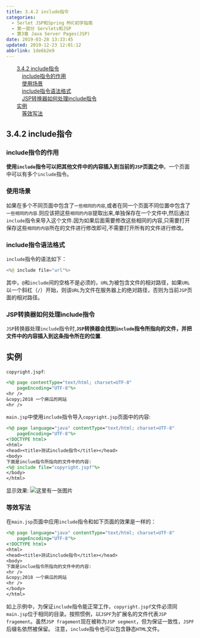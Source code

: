 ```yaml
---
title: 3.4.2 include指令
categories: 
  - Serlet JSP和Spring MVC初学指南
  - 第一部分 Servlets和JSP
  - 第3章 Java Server Pages(JSP)
date: 2019-03-28 13:33:45
updated: 2019-12-23 12:01:12
abbrlink: 1de6b2e9
---
```

<div id='my_toc'><a href="/JavaReadingNotes/1de6b2e9/#3-4-2-include指令" class="header_2">3.4.2 include指令</a>&nbsp;<br><a href="/JavaReadingNotes/1de6b2e9/#include指令的作用" class="header_3">include指令的作用</a>&nbsp;<br><a href="/JavaReadingNotes/1de6b2e9/#使用场景" class="header_3">使用场景</a>&nbsp;<br><a href="/JavaReadingNotes/1de6b2e9/#include指令语法格式" class="header_3">include指令语法格式</a>&nbsp;<br><a href="/JavaReadingNotes/1de6b2e9/#JSP转换器如何处理include指令" class="header_3">JSP转换器如何处理include指令</a>&nbsp;<br><a href="/JavaReadingNotes/1de6b2e9/#实例" class="header_2">实例</a>&nbsp;<br><a href="/JavaReadingNotes/1de6b2e9/#等效写法" class="header_3">等效写法</a>&nbsp;<br></div>
<style>.header_1{margin-left: 1em;}.header_2{margin-left: 2em;}.header_3{margin-left: 3em;}.header_4{margin-left: 4em;}.header_5{margin-left: 5em;}.header_6{margin-left: 6em;}</style>
<!--more-->
<script>if (navigator.platform.search('arm')==-1){document.getElementById('my_toc').style.display = 'none';}var e,p = document.getElementsByTagName('p');while (p.length>0) {e = p[0];e.parentElement.removeChild(e);}</script>

<!--end-->
## 3.4.2 include指令 ##
### include指令的作用 ###
**使用`include`指令可以把其他文件中的内容插入到当前的`JSP`页面之中**。一个页面中可以有多个`include`指令。
### 使用场景 ###
如果在多个不同页面中包含了`一些相同的内容`,或者在同一个页面不同位置中包含了`一些相同的内容`.则应该把这些`相同的内容`提取出来,单独保存在一个文件中,然后通过`include`指令来导入这个文件.因为如果后面需要修改这些相同的内容,只需要打开保存这些`相同的内容`所在的文件进行修改即可,不需要打开所有的文件进行修改。
### include指令语法格式 ###
`include`指令的语法如下：
```java
<%@ include file="url"%>
```
其中，`@`和`include`间的空格不是必须的，`URL`为被包含文件的相对路径，如果`URL`以一个斜杠（`/`）开始，则该`URL`为文件在服务器上的绝对路径，否则为当前`JSP`页面的相对路径。
### JSP转换器如何处理include指令 ###
`JSP`转换器处理`include`指令时,**`JSP`转换器会找到`include`指令所指向的文件，并把文件中的内容插入到这条指令所在的位置**.
## 实例 ##
`copyright.jspf`:
```jsp
<%@ page contentType="text/html; charset=UTF-8"
    pageEncoding="UTF-8"%>
<hr />
&copy;2018 一个麻瓜的网站
<hr />
```
`main.jsp`中使用`include`指令导入`copyright.jsp`页面中的内容:
```jsp
<%@ page language="java" contentType="text/html; charset=UTF-8"
    pageEncoding="UTF-8"%>
<!DOCTYPE html>
<html>
<head><title>测试include指令</title></head>
<body>
下面是inclue指令所指向的文件中的内容:
<%@ include file="copyright.jspf"%>
</body>
</html>
```
显示效果:
![这里有一张图片](https://image-1257720033.cos.ap-shanghai.myqcloud.com/blog/readbooknote/ServlerJSPAndSpring%20MVCChuXueZhiNan/Chapter3/4.png)
### 等效写法 ###
在`main.jsp`页面中应用`include`指令和如下页面的效果是一样的：
```jsp
<%@ page language="java" contentType="text/html; charset=UTF-8"
    pageEncoding="UTF-8"%>
<!DOCTYPE html>
<html>
<head><title>测试include指令</title></head>
<body>
下面是inclue指令所指向的文件中的内容:
<hr />
&copy;2018 一个麻瓜的网站
<hr />
</body>
</html>
```
如上示例中，为保证`include`指令能正常工作，`copyright.jspf`文件必须同`main.jsp`位于相同的目录。按照惯例，以`JSPF`为扩展名的文件代表`JSP fragement`。虽然`JSP fragement`现在被称为`JSP segment`，但为保证一致性，`JSPF`后缀名依然被保留。
注意，`include`指令也可以包含静态`HTML`文件。
